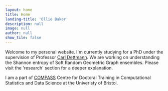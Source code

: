 ```yaml
---
layout: home
title: Home
landing-title: 'Ollie Baker'
description: null
image: null
author: null
show_tile: false
---
```


Welcome to my personal website. I'm currently studying for a PhD under the supervision of Professor [Carl Dettmann](https://people.maths.bris.ac.uk/~macpd/). We are working on understanding the Shannon entropy of Soft Random Geometric Graph ensembles. Please visit the 'research' section for a deeper explanation.

I am a part of [COMPASS](https://www.bristol.ac.uk/cdt/compass/) Centre for Doctoral Training in Computational Statistics and Data Science at the Univeristy of Bristol.
